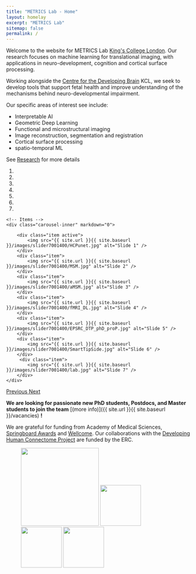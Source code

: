 ```yaml
---
title: "METRICS Lab - Home"
layout: homelay
excerpt: "METRICS Lab"
sitemap: false
permalink: /
---
```


Welcome to the website for METRICS Lab [King's College London](https://www.kcl.ac.uk/). Our research focuses on machine learning for translational imaging, with applications in neuro-development, cognition and cortical surface processing.

Working alongside the [Centre for the Developing Brain](https://www.developingbrain.co.uk/) KCL, we seek to develop tools that support fetal health and improve understanding of the mechanisms behind neuro-developmental impairment.

Our specific areas of interest see include:
- Interpretable AI
- Geometric Deep Learning
- Functional and microstructural imaging
- Image reconstruction,  segmentation and registration
- Cortical surface processing
- spatio-temporal ML

 See [Research](research) for more details

<div markdown="0" id="carousel" class="carousel slide" data-ride="carousel" data-interval="5000" data-pause="hover" >
    <!-- Menu -->
    <ol class="carousel-indicators">
        <li data-target="#carousel" data-slide-to="0" class="active"></li>
        <li data-target="#carousel" data-slide-to="1"></li>
        <li data-target="#carousel" data-slide-to="2"></li>
        <li data-target="#carousel" data-slide-to="3"></li>
        <li data-target="#carousel" data-slide-to="4"></li>
        <li data-target="#carousel" data-slide-to="5"></li>
        <li data-target="#carousel" data-slide-to="6"></li>
    </ol>

    <!-- Items -->
    <div class="carousel-inner" markdown="0">

        <div class="item active">
            <img src="{{ site.url }}{{ site.baseurl }}/images/slider7001400/HCPunet.jpg" alt="Slide 1" />
        </div>
        <div class="item">
            <img src="{{ site.url }}{{ site.baseurl }}/images/slider7001400/MSM.jpg" alt="Slide 2" />
        </div>
        <div class="item">
            <img src="{{ site.url }}{{ site.baseurl }}/images/slider7001400/aMSM.jpg" alt="Slide 3" />
        </div>
        <div class="item">
            <img src="{{ site.url }}{{ site.baseurl }}/images/slider7001400/fMRI_DL.jpg" alt="Slide 4" />
        </div>
        <div class="item">
            <img src="{{ site.url }}{{ site.baseurl }}/images/slider7001400/EPSRC_DTP_phD_proP.jpg" alt="Slide 5" />
        </div>
        <div class="item">
            <img src="{{ site.url }}{{ site.baseurl }}/images/slider7001400/SmartTipSide.jpg" alt="Slide 6" />
        </div>       
         <div class="item">
            <img src="{{ site.url }}{{ site.baseurl }}/images/slider7001400/lab.jpg" alt="Slide 7" />
        </div>
    </div>
  <a class="left carousel-control" href="#carousel" role="button" data-slide="prev">
    <span class="glyphicon glyphicon-chevron-left" aria-hidden="true"></span>
    <span class="sr-only">Previous</span>
  </a>
  <a class="right carousel-control" href="#carousel" role="button" data-slide="next">
    <span class="glyphicon glyphicon-chevron-right" aria-hidden="true"></span>
    <span class="sr-only">Next</span>
  </a>
</div>

 **We are  looking for passionate new PhD students, Postdocs, and Master students to join the team** [(more info)]({{ site.url }}{{ site.baseurl }}/vacancies) **!**

We are grateful for funding from Academy of Medical Sciences, [Springboard Awards](https://acmedsci.ac.uk/grants-and-schemes/grant-schemes/springboard) and [Wellcome](https://wellcome.ac.uk/funding). Our collaborations with the [Developing Human Connectome Project](http://www.developingconnectome.org/) are funded by the ERC.

<figure class="fourth">
  <img src="{{ site.url }}{{ site.baseurl }}/images/logopic/Logo_AMS.png" style="width: 210px">
  <img src="{{ site.url }}{{ site.baseurl }}/images/logopic/Logo_Wellcome.jpeg" style="width: 110px">
  <img src="{{ site.url }}{{ site.baseurl }}/images/logopic/Logo_ERC.jpg" style="width: 110px">
  <img src="{{ site.url }}{{ site.baseurl }}/images/logopic/Logo_Kings.png" style="width: 110px">
</figure>
